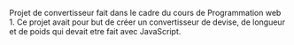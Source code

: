 Projet de convertisseur fait dans le cadre du cours de Programmation web 1. Ce projet avait pour but de créer un convertisseur de devise, de longueur et de poids qui devait etre fait avec JavaScript.
